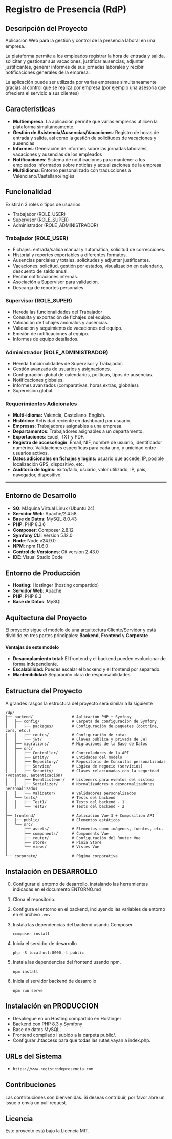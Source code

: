 # Registro de Presencia (RdP)

## Descripción del Proyecto
Aplicación Web para la gestión y control de la presencia laboral en una empresa.

La plataforma permite a los empleados registrar la hora de entrada y salida, solicitar y gestionar sus vacaciones, justificar ausencias, adjuntar justificantes, generar informes de sus jornadas laborales y recibir notificaciones generales de la empresa.

La aplicación puede ser utilizada por varias empresas simultaneamente gracias al control que se realiza por empresa (por ejemplo una asesoría que ofreciera el servicio a sus clientes)

## Características
- **Multiempresa**: La aplicación permite que varias empresas utilicen la plataforma simultáneamente.
- **Gestión de Asistencia/Ausencias/Vacaciones**: Registro de horas de entrada y salida, así como la gestión de solicitudes de vacaciones y ausencias
- **Informes**: Generación de informes sobre las jornadas laborales, vacaciones y ausencias de los empleados
- **Notificaciones**: Sistema de notificaciones para mantener a los empleados informados sobre noticias y actualizaciones de la empresa
- **Multiidioma**: Entorno personalizado con traducciones a Valenciano/Castellano/Inglés


## Funcionalidad

Existirán 3 roles o tipos de usuarios.
- Trabajador (ROLE_USER)
- Supervisor (ROLE_SUPER)
- Administrador (ROLE_ADMINISTRADOR)

### Trabajador (ROLE_USER)
- Fichajes: entrada/salida manual y automática, solicitud de correcciones.
- Historial y reportes exportables a diferentes formatos.
- Ausencias parciales y totales, solicitudes y adjuntar justificantes.
- Vacaciones: solicitud, gestión por estados, visualización en calendario, descuento de saldo anual.
- Recibir notificaciones internas.
- Asociación a Supervisor para validación.
- Descarga de reportes personales.

### Supervisor (ROLE_SUPER)
- Hereda las funcionalidades del Trabajador
- Consulta y exportación de fichajes del equipo.
- Validación de fichajes anómalos y ausencias.
- Validación y seguimiento de vacaciones del equipo.
- Emisión de notificaciones al equipo.
- Informes de equipo detallados.

### Administrador (ROLE_ADMINISTRADOR)
- Hereda funcionalidades de Supervisor y Trabajador.
- Gestión avanzada de usuarios y asignaciones.
- Configuración global de calendarios, políticas, tipos de ausencias.
- Notificaciones globales.
- Informes avanzados (comparativas, horas extras, globales).
- Supervisión global.


### Requerimientos Adicionales
- **Multi-idioma:** Valencià, Castellano, English.
- **Histórico:** Actividad reciente en dashboard por usuario.
- **Empresas**: Trabajadores asignables a una empresa.
- **Departamentos**: Trabajadores asignables a un departamento.
- **Exportaciones**: Excel, TXT y PDF.
- **Registro de acceso/login**: Email, NIF, nombre de usuario, identificador numérico. Validaciones específicas para cada uno, y unicidad entre usuarios activos.
- **Datos adicionales en fichajes y logins:** usuario que accede, IP, posible localización GPS, dispositivo, etc.
- **Auditoría de logins**: éxito/fallo, usuario, valor utilizado, IP, país, navegador, dispositivo.


---

## Entorno de Desarrollo
- **SO**: Máquina Virtual Linux (Ubuntu 24)
- **Servidor Web**: Apache/2.4.58
- **Base de Datos**: MySQL 8.0.43
- **PHP**: PHP 8.3.6
- **Composer**: Composer 2.8.12
- **Symfony CLI**: Version 5.12.0
- **Node**: Node v24.9.0
- **NPM**: npm 11.6.0
- **Control de Versiones**: Git version 2.43.0
- **IDE**: Visual Studio Code

## Entorno de Producción
- **Hosting**: Hostinger (hosting compartido)
- **Servidor Web**: Apache
- **PHP**: PHP 8.3
- **Base de Datos**: MySQL

## Aquitectura del Proyecto

El proyecto sigue el modelo de una arquitectura Cliente/Servidor y está dividido en tres partes principales: **Backend**, **Frontend** y **Corporate**

#### **Ventajas de este modelo**
- **Desacoplamiento total:** El frontend y el backend pueden evolucionar de forma independiente.
- **Escalabilidad:** Puedes escalar el backend y el frontend por separado.
- **Mantenibilidad:** Separación clara de responsabilidades.


## Estructura del Proyecto
A grandes rasgos la estructura del proyecto será similar a la siguiente

```
rdp/
├── backend/                 # Aplicación PHP + Symfony
│   ├── config/              # Carpeta de configuración de Symfony
│   │   ├── packages/        # Configuración de paquetes (doctrine, cors, etc.)
│   │   ├── routes/          # Configuración de rutas
│   │   └── jwt/             # Claves pública y privada de JWT
│   ├── migrations/          # Migraciones de la Base de Datos
│   ├── src/
│   │   ├── Controller/      # Controladores de la API
│   │   ├── Entity/          # Entidades del modelo
│   │   ├── Repository/      # Repositorio de Consultas personalizadas
│   │   ├── Service/         # Lógica de negocio (servicios)
│   │   ├── Security/        # Clases relacionadas con la seguridad (votantes, autenticación)
│   │   ├── EventListener/   # Listeners para eventos del sistema
│   │   ├── Serializer/      # Normalizadores y desnormalizadores personalizados
│   │   └── Validator/       # Validadores personalizados
│   └── tests/               # Tests del backend
│   │   ├── Test1/           # Tests del backend - 1
│   │   └── Test2/           # Tests del backend - 2
│
├── frontend/                # Aplicación Vue 3 + Composition API
│   ├── public/              # Elementos estáticos
│   └── src/
│       ├── assets/          # Elementos como imágenes, fuentes, etc.
│       ├── components/      # Components Vue
│       ├── router/          # Configuración del Router Vue
│       ├── store/           # Pinia Store
│       └── views/           # Vistes Vue
│
└── corporate/               # Pàgina corporativa
```

## Instalación en DESARROLLO

0. Configurar el entorno de desarrollo, instalando las herramientas indicadas en el documento ENTORNO.md

1. Clona el repositorio.

2. Configura el entorno en el backend, incluyendo las variables de entorno en el archivo `.env`.

3. Instala las dependencias del backend usando Composer.
     ```
     composer install
     ```

4. Inicia el servidor de desarrollo
     ```
     php -S localhost:8000 -t public
     ```

5. Instala las dependencias del frontend usando npm.
     ```
     npm install
     ```

6. Inicia el servidor backend de desarrollo
     ```
     npm run serve
     ```	 

## Instalación en PRODUCCION

 - Despliegue en un Hosting compartido en Hostinger
 - Backend con PHP 8.3 y Symfony
 - Base de datos MySQL.
 - Frontend compilado i subido a la carpeta public/.
 - Configurar .htaccess para que todas las rutas vayan a index.php.


## URLs del Sistema

- `https://www.registrodepresencia.com`


## Contribuciones
Las contribuciones son bienvenidas. Si deseas contribuir, por favor abre un issue o envía un pull request.


## Licencia
Este proyecto está bajo la Licencia MIT.

